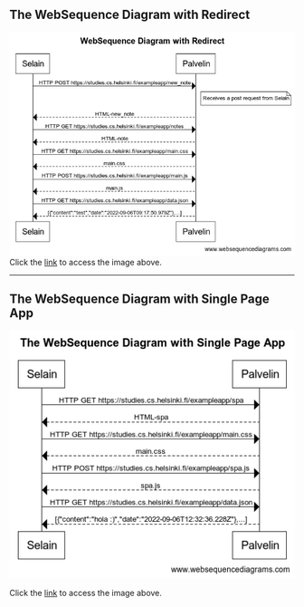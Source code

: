 ## The WebSequence Diagram with Redirect
![The WebSequence Diagram with Redirect](./images/HTTP%20Request.png)
Click the [link](https://www.websequencediagrams.com/cgi-bin/cdraw?lz=dGl0bGUgV2ViU2VxdWVuY2UgRGlhZ3JhbSB3aXRoIFJlZGlyZWN0CgpTZWxhaW4tPlBhbHZlbGluOiBIVFRQIFBPU1QgaHR0cHM6Ly9zdHVkaWVzLmNzLmhlbHNpbmtpLmZpL2V4YW1wbGVhcHAvbmV3X25vdGUKbm90ZSByaWdodCBvZiAASwpSZWNlaXZlcyBhIHBvc3QgcmVxdWVzdCBmcm9tIAB-BgoAewgtLT4AgRAGOiBIVE1MLQBUCQCBFRdHRQB-LW90ZXMAUhoAH0ltYWluLmNzAFYVABMJAII4RgBmBWoAUBpqAFAZAIINLmRhdGEuanNvAIMWFVt7ImNvbnRlbnQiOiJ0ZXN0IiwiZGF0ZSI6IjIwMjItMDktMDZUMDk6MTc6NTAuOTc5WiJ9LC4uLl0KCgoK&s=default) to access the image above.


---


## The WebSequence Diagram with Single Page App
![The WebSequence Diagram with Single Page App](./images/HTTP%20Request2.png)

Click the [link](https://www.websequencediagrams.com/cgi-bin/cdraw?lz=dGl0bGUgVGhlIFdlYlNlcXVlbmNlIERpYWdyYW0gd2l0aCBTaW5nbGUgUGFnZSBBcHAKClNlbGFpbi0-UGFsdmVsaW46IEhUVFAgR0VUIGh0dHBzOi8vc3R1ZGllcy5jcy5oZWxzaW5raS5maS9leGFtcGxlYXBwL3NwYQoAOQgtLT4ATgY6IEhUTUwtc3BhAB9GbWFpbi5jc3MAVhQAEwkAgTgXUE9TAIEhLy5qAFQVABMHAIFxRWRhdGEuanNvbgCCKBRbeyJjb250ZW50IjoiaG9sYSA6KSIsImRhdGUiOiIyMDIyLTA5LTA2VDEyOjMyOjM2LjIyOFoifSwuLi5dCg&s=default) to access the image above.